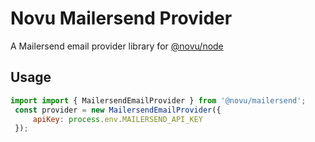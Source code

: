 # Novu Mailersend Provider

A Mailersend email provider library for [@novu/node](https://github.com/notifirehq/novu)

## Usage

```javascript
import import { MailersendEmailProvider } from '@novu/mailersend';
 const provider = new MailersendEmailProvider({
     apiKey: process.env.MAILERSEND_API_KEY
 });
```
